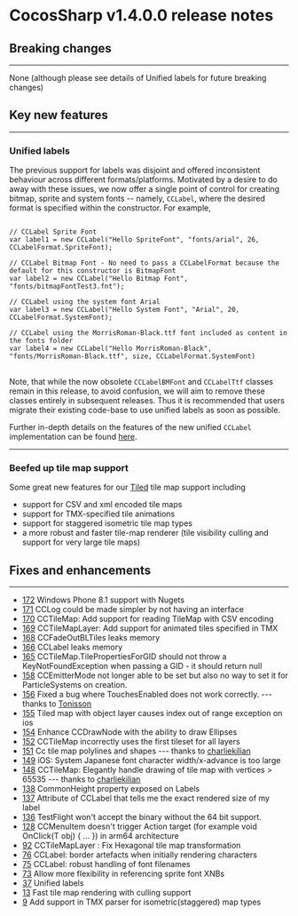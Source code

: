 # CocosSharp v1.4.0.0 release notes

## Breaking changes 
 ---
None (although please see details of Unified labels for future breaking changes)

## Key new features
 ---
### Unified labels

The previous support for labels was disjoint and offered inconsistent behaviour across different formats/platforms. Motivated by a desire to do away with these issues, we now offer a single point of control for creating bitmap, sprite and system fonts -- namely, <code>CCLabel</code>, where the desired format is specified within the constructor. For example, 

<pre>
<code>
// CCLabel Sprite Font
var label1 = new CCLabel("Hello SpriteFont", "fonts/arial", 26, CCLabelFormat.SpriteFont);

// CCLabel Bitmap Font - No need to pass a CCLabelFormat because the default for this constructor is BitmapFont
var label2 = new CCLabel("Hello Bitmap Font", "fonts/bitmapFontTest3.fnt");

// CCLabel using the system font Arial
var label3 = new CCLabel("Hello System Font", "Arial", 20, CCLabelFormat.SystemFont);

// CCLabel using the MorrisRoman-Black.ttf font included as content in the fonts folder
var label4 = new CCLabel("Hello MorrisRoman-Black", "fonts/MorrisRoman-Black.ttf", size, CCLabelFormat.SystemFont)
</code>
</pre>

Note, that while the now obsolete <code>CCLabelBMFont</code> and <code>CCLabelTtf</code> classes remain in this release, to avoid confusion, we will aim to remove these classes entirely in subsequent releases. Thus it is recommended that users migrate their existing code-base to use unified labels as soon as possible. 

Further in-depth details on the features of the new unified <code>CCLabel</code> implementation can be found [here](https://github.com/mono/CocosSharp/wiki/Labels).

 ---
### Beefed up tile map support

Some great new features for our [Tiled](http://www.mapeditor.org) tile map support including

* support for CSV and xml encoded tile maps
* support for TMX-specified tile animations
* support for staggered isometric tile map types
* a more robust and faster tile-map renderer (tile visibility culling and support for very large tile maps)



## Fixes and enhancements 
 ---
* [172](https://github.com/mono/CocosSharp/issues/172) Windows Phone 8.1 support with Nugets
* [171](https://github.com/mono/CocosSharp/issues/171) CCLog could be made simpler by not having an interface
* [170](https://github.com/mono/CocosSharp/issues/170) CCTileMap: Add support for reading TileMap with CSV encoding
* [169](https://github.com/mono/CocosSharp/issues/169) CCTileMapLayer: Add support for animated tiles specified in TMX
* [168](https://github.com/mono/CocosSharp/issues/168) CCFadeOutBLTiles leaks memory
* [166](https://github.com/mono/CocosSharp/issues/166) CCLabel leaks memory
* [165](https://github.com/mono/CocosSharp/issues/165) CCTileMap.TilePropertiesForGID should not throw a KeyNotFoundException when passing a GID - it should return null
* [158](https://github.com/mono/CocosSharp/issues/158) CCEmitterMode not longer able to be set but also no way to set it for ParticleSystems on creation.
* [156](https://github.com/mono/CocosSharp/pull/156) Fixed a bug where TouchesEnabled does not work correctly. --- thanks to [Tonisson](https://github.com/Tonisson)
* [155](https://github.com/mono/CocosSharp/issues/155) Tiled map with object layer causes index out of range exception on ios
* [154](https://github.com/mono/CocosSharp/issues/154) Enhance CCDrawNode with the ability to draw Ellipses
* [152](https://github.com/mono/CocosSharp/issues/152) CCTileMap incorrectly uses the first tileset for all layers
* [151](https://github.com/mono/CocosSharp/pull/151) Cc tile map polylines and shapes --- thanks to [charliekilian](https://github.com/charliekilian)
* [149](https://github.com/mono/CocosSharp/issues/149) iOS: System Japanese font character width/x-advance is too large
* [148](https://github.com/mono/CocosSharp/issues/148) CCTileMap: Elegantly handle drawing of tile map with vertices > 65535 --- thanks to [charliekilian](https://github.com/charliekilian)
* [138](https://github.com/mono/CocosSharp/issues/138) CommonHeight property exposed on Labels
* [137](https://github.com/mono/CocosSharp/issues/137) Attribute of CCLabel that tells me the exact rendered size of my label
* [136](https://github.com/mono/CocosSharp/issues/136) TestFlight won't accept the binary without the 64 bit support.
* [128](https://github.com/mono/CocosSharp/issues/128) CCMenuItem doesn't trigger Action target (for example void OnClick(T obj) { ... }) in arm64 architecture 
* [92](https://github.com/mono/CocosSharp/issues/92) CCTileMapLayer :  Fix Hexagonal tile map transformation
* [76](https://github.com/mono/CocosSharp/issues/76) CCLabel: border artefacts when initially rendering characters
* [75](https://github.com/mono/CocosSharp/issues/75) CCLabel: robust handling of font filenames
* [73](https://github.com/mono/CocosSharp/issues/73) Allow more flexibility in referencing sprite font XNBs
* [37](https://github.com/mono/CocosSharp/issues/37) Unified labels
* [13](https://github.com/mono/CocosSharp/issues/13) Fast tile map rendering with culling support
* [9](https://github.com/mono/CocosSharp/issues/9) Add support in TMX parser for isometric(staggered) map types
